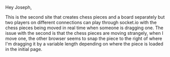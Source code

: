 Hey Joseph, 

This is the second site that creates chess pieces and a board separately but two players on different connections can play through socket.io with the chess pieces being moved in real time when someone is dragging one. The issue with the second is that the chess pieces are moving strangely, when I move one, the other browser seems to snap the piece to the right of where I'm dragging it by a variable length depending on where the piece is loaded in the initial page.